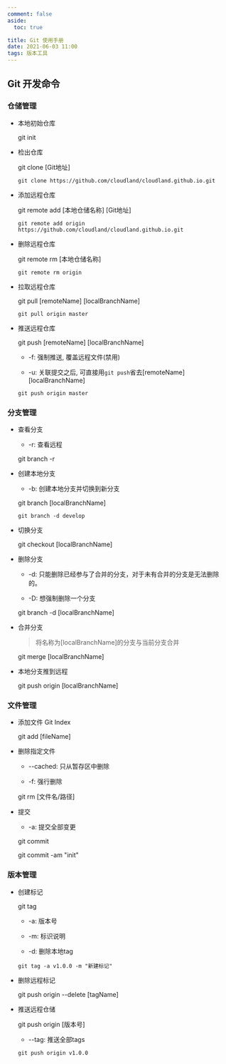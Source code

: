 ```yaml
---
comment: false
aside:
  toc: true

title: Git 使用手册
date: 2021-06-03 11:00
tags: 版本工具
---
```


## Git 开发命令

### 仓储管理

* 本地初始仓库

  git init

* 检出仓库

  git clone [Git地址]

  ```shell
  git clone https://github.com/cloudland/cloudland.github.io.git
  ```

* 添加远程仓库

  git remote add [本地仓储名称] [Git地址]

  ```shell
  git remote add origin https://github.com/cloudland/cloudland.github.io.git
  ```

* 删除远程仓库

  git remote rm [本地仓储名称]

  ```shell
  git remote rm origin
  ```

* 拉取远程仓库

  git pull [remoteName] [localBranchName]

  ```shell
  git pull origin master
  ```

* 推送远程仓库

  git push [remoteName] [localBranchName]

  * -f: 强制推送, 覆盖远程文件(禁用)

  * -u: 关联提交之后, 可直接用`git push`省去[remoteName] [localBranchName]

  ```shell
  git push origin master
  ```

### 分支管理

* 查看分支

  * -r: 查看远程

  git branch -r

* 创建本地分支

  * -b: 创建本地分支并切换到新分支

  git branch [localBranchName]

  ```shell
  git branch -d develop
  ```

* 切换分支

  git checkout [localBranchName]

* 删除分支

  * -d: 只能删除已经参与了合并的分支，对于未有合并的分支是无法删除的。

  * -D: 想强制删除一个分支

   git branch -d [localBranchName]

* 合并分支

  > 将名称为[localBranchName]的分支与当前分支合并

  git merge [localBranchName] 

* 本地分支推到远程

  git push origin [localBranchName]


### 文件管理

* 添加文件 Git Index

  git add [fileName]

* 删除指定文件

  * --cached: 只从暂存区中删除

  * -f: 强行删除

  git rm [文件名/路径]

* 提交

  * -a: 提交全部变更

  git commit

  git commit -am "init" 

### 版本管理

* 创建标记

  git tag

    * -a: 版本号

    * -m: 标识说明

    * -d: 删除本地tag

    ```shell
    git tag -a v1.0.0 -m "新建标记"
    ```

* 删除远程标记

  git push origin --delete [tagName] 

* 推送远程仓储

  git push origin [版本号]
  
    * --tag: 推送全部tags


  ```shell
  git push origin v1.0.0
  ```